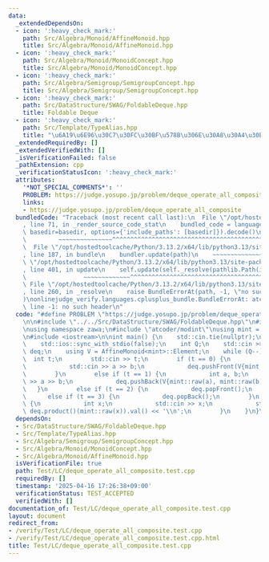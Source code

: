 ```yaml
---
data:
  _extendedDependsOn:
  - icon: ':heavy_check_mark:'
    path: Src/Algebra/Monoid/AffineMonoid.hpp
    title: Src/Algebra/Monoid/AffineMonoid.hpp
  - icon: ':heavy_check_mark:'
    path: Src/Algebra/Monoid/MonoidConcept.hpp
    title: Src/Algebra/Monoid/MonoidConcept.hpp
  - icon: ':heavy_check_mark:'
    path: Src/Algebra/Semigroup/SemigroupConcept.hpp
    title: Src/Algebra/Semigroup/SemigroupConcept.hpp
  - icon: ':heavy_check_mark:'
    path: Src/DataStructure/SWAG/FoldableDeque.hpp
    title: Foldable Deque
  - icon: ':heavy_check_mark:'
    path: Src/Template/TypeAlias.hpp
    title: "\u6A19\u6E96\u30C7\u30FC\u30BF\u578B\u306E\u30A8\u30A4\u30EA\u30A2\u30B9"
  _extendedRequiredBy: []
  _extendedVerifiedWith: []
  _isVerificationFailed: false
  _pathExtension: cpp
  _verificationStatusIcon: ':heavy_check_mark:'
  attributes:
    '*NOT_SPECIAL_COMMENTS*': ''
    PROBLEM: https://judge.yosupo.jp/problem/deque_operate_all_composite
    links:
    - https://judge.yosupo.jp/problem/deque_operate_all_composite
  bundledCode: "Traceback (most recent call last):\n  File \"/opt/hostedtoolcache/Python/3.13.2/x64/lib/python3.13/site-packages/onlinejudge_verify/documentation/build.py\"\
    , line 71, in _render_source_code_stat\n    bundled_code = language.bundle(stat.path,\
    \ basedir=basedir, options={'include_paths': [basedir]}).decode()\n          \
    \         ~~~~~~~~~~~~~~~^^^^^^^^^^^^^^^^^^^^^^^^^^^^^^^^^^^^^^^^^^^^^^^^^^^^^^^^^^^^^^^^^^\n\
    \  File \"/opt/hostedtoolcache/Python/3.13.2/x64/lib/python3.13/site-packages/onlinejudge_verify/languages/cplusplus.py\"\
    , line 187, in bundle\n    bundler.update(path)\n    ~~~~~~~~~~~~~~^^^^^^\n  File\
    \ \"/opt/hostedtoolcache/Python/3.13.2/x64/lib/python3.13/site-packages/onlinejudge_verify/languages/cplusplus_bundle.py\"\
    , line 401, in update\n    self.update(self._resolve(pathlib.Path(included), included_from=path))\n\
    \                ~~~~~~~~~~~~~^^^^^^^^^^^^^^^^^^^^^^^^^^^^^^^^^^^^^^^^^^^^\n \
    \ File \"/opt/hostedtoolcache/Python/3.13.2/x64/lib/python3.13/site-packages/onlinejudge_verify/languages/cplusplus_bundle.py\"\
    , line 260, in _resolve\n    raise BundleErrorAt(path, -1, \"no such header\"\
    )\nonlinejudge_verify.languages.cplusplus_bundle.BundleErrorAt: atcoder/modint:\
    \ line -1: no such header\n"
  code: "#define PROBLEM \"https://judge.yosupo.jp/problem/deque_operate_all_composite\"\
    \n\n#include \"../../Src/DataStructure/SWAG/FoldableDeque.hpp\"\n#include \"../../Src/Algebra/Monoid/AffineMonoid.hpp\"\
    \nusing namespace zawa;\n#include \"atcoder/modint\"\nusing mint = atcoder::modint998244353;\n\
    \n#include <iostream>\n\nint main() {\n    std::cin.tie(nullptr);\n    std::cout.tie(nullptr);\n\
    \    std::ios::sync_with_stdio(false);\n    int Q;\n    std::cin >> Q;\n    FoldableDeque<AffineMonoid<mint>>\
    \ deq;\n    using V = AffineMonoid<mint>::Element;\n    while (Q--) {\n      \
    \  int t;\n        std::cin >> t;\n        if (t == 0) {\n            int a, b;\n\
    \            std::cin >> a >> b;\n            deq.pushFront(V{mint::raw(a), mint::raw(b)});\n\
    \        }\n        else if (t == 1) {\n            int a, b;\n            std::cin\
    \ >> a >> b;\n            deq.pushBack(V{mint::raw(a), mint::raw(b)});\n     \
    \   }\n        else if (t == 2) {\n            deq.popFront();\n        }\n  \
    \      else if (t == 3) {\n            deq.popBack();\n        }\n        else\
    \ {\n            int x;\n            std::cin >> x;\n            std::cout <<\
    \ deq.product()(mint::raw(x)).val() << '\\n';\n        }\n    }\n}\n"
  dependsOn:
  - Src/DataStructure/SWAG/FoldableDeque.hpp
  - Src/Template/TypeAlias.hpp
  - Src/Algebra/Semigroup/SemigroupConcept.hpp
  - Src/Algebra/Monoid/MonoidConcept.hpp
  - Src/Algebra/Monoid/AffineMonoid.hpp
  isVerificationFile: true
  path: Test/LC/deque_operate_all_composite.test.cpp
  requiredBy: []
  timestamp: '2025-04-16 17:26:38+09:00'
  verificationStatus: TEST_ACCEPTED
  verifiedWith: []
documentation_of: Test/LC/deque_operate_all_composite.test.cpp
layout: document
redirect_from:
- /verify/Test/LC/deque_operate_all_composite.test.cpp
- /verify/Test/LC/deque_operate_all_composite.test.cpp.html
title: Test/LC/deque_operate_all_composite.test.cpp
---
```

